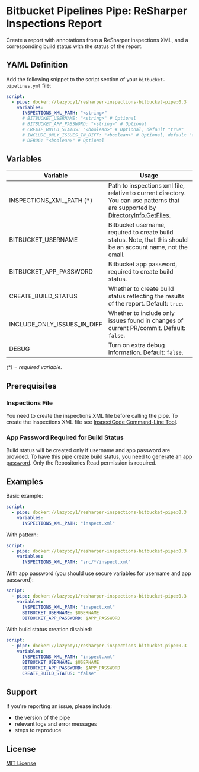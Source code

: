 ﻿# Bitbucket Pipelines Pipe: ReSharper Inspections Report

Create a report with annotations from a ReSharper inspections XML, and a
corresponding build status with the status of the report.

## YAML Definition

Add the following snippet to the script section of
your `bitbucket-pipelines.yml` file:

```yaml
script:
  - pipe: docker://lazyboy1/resharper-inspections-bitbucket-pipe:0.3
    variables:
      INSPECTIONS_XML_PATH: "<string>"
      # BITBUCKET_USERNAME: "<string>" # Optional
      # BITBUCKET_APP_PASSWORD: "<string>" # Optional
      # CREATE_BUILD_STATUS: "<boolean>" # Optional, default "true"
      # INCLUDE_ONLY_ISSUES_IN_DIFF: "<boolean>" # Optional, default "false"
      # DEBUG: "<boolean>" # Optional
```

## Variables

| Variable                    | Usage |
| --------------------------- | ----- |
| INSPECTIONS_XML_PATH (\*)   | Path to inspections xml file, relative to current directory. You can use patterns that <br/> are supported by [DirectoryInfo.GetFiles](https://docs.microsoft.com/en-us/dotnet/api/system.io.directoryinfo.getfiles). |
| BITBUCKET_USERNAME          | Bitbucket username, required to create build status. Note, that this should be an account name, not the email. |
| BITBUCKET_APP_PASSWORD      | Bitbucket app password, required to create build status. |
| CREATE_BUILD_STATUS         | Whether to create build status reflecting the results of the report. Default: `true`. |
| INCLUDE_ONLY_ISSUES_IN_DIFF | Whether to include only issues found in changes of current PR/commit. Default: `false`. |
| DEBUG                       | Turn on extra debug information. Default: `false`. |

_(\*) = required variable._

## Prerequisites

### Inspections File

You need to create the inspections XML file before calling the pipe. To create
the inspections XML file see
[InspectCode Command-Line Tool](https://www.jetbrains.com/help/resharper/InspectCode.html).

### App Password Required for Build Status

Build status will be created only if username and app password are provided.
To have this pipe create build status, you need to
[generate an app password](https://confluence.atlassian.com/bitbucket/app-passwords-828781300.html).
Only the Repositories Read permission is required.

## Examples

Basic example:

```yaml
script:
  - pipe: docker://lazyboy1/resharper-inspections-bitbucket-pipe:0.3
    variables:
      INSPECTIONS_XML_PATH: "inspect.xml"
```

With pattern:

```yaml
script:
  - pipe: docker://lazyboy1/resharper-inspections-bitbucket-pipe:0.3
    variables:
      INSPECTIONS_XML_PATH: "src/*/inspect.xml"
```

With app password (you should use secure variables for username and app password):

```yaml
script:
  - pipe: docker://lazyboy1/resharper-inspections-bitbucket-pipe:0.3
    variables:
      INSPECTIONS_XML_PATH: "inspect.xml"
      BITBUCKET_USERNAME: $USERNAME
      BITBUCKET_APP_PASSWORD: $APP_PASSWORD
```

With build status creation disabled:

```yaml
script:
  - pipe: docker://lazyboy1/resharper-inspections-bitbucket-pipe:0.3
    variables:
      INSPECTIONS_XML_PATH: "inspect.xml"
      BITBUCKET_USERNAME: $USERNAME
      BITBUCKET_APP_PASSWORD: $APP_PASSWORD
      CREATE_BUILD_STATUS: "false"
```

## Support

If you're reporting an issue, please include:

- the version of the pipe
- relevant logs and error messages
- steps to reproduce

## License

[MIT License](LICENSE)
